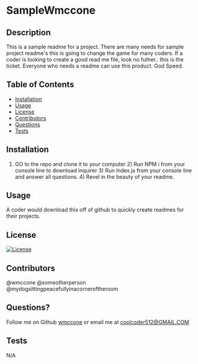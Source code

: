 # SampleWmccone

  ## Description

  This is a sample readme for a project. There are many needs for sample project readme's this is going to change the game for many coders. If a coder is looking to create a good read me file, look no futher.. this is the ticket. Everyone who needs a readme can use this product. God Speed.

  ## Table of Contents

  * [Installation](#installation)
  * [Usage](#usage)
  * [License](#license)
  * [Contributors](#contributors)
  * [Questions](#questions?)
  * [Tests](#tests)

  ## Installation

  1) GO to the repo and clone it to your computer 2) Run NPM i from your console line to download inquirer 3) Run Index.js from your console line and answer all questions. 4) Revel in the beauty of your readme.

  ## Usage

  A coder would download this off of github to quickly create readmes for their projects.

  ## License

  [![License](https://img.shields.io/badge/License-Apache%202.0-blue.svg)]()

  ## Contributors

  @wmccone @someotherperson @mydogsittingpeacefullyinacorneroftheroom

  ## Questions?
  Follow me on Github
  [wmccone](https://github.com/wmccone) 
  or 
  email me at coolcoder512@GMAIL.COM

  ## Tests

  N/A

